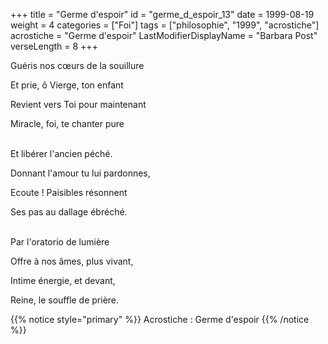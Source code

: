 +++
title = "Germe d'espoir"
id = "germe_d_espoir_13"
date = 1999-08-19
weight = 4
categories = ["Foi"]
tags = ["philosophie", "1999", "acrostiche"]
acrostiche = "Germe d'espoir"
LastModifierDisplayName = "Barbara Post"
verseLength = 8
+++

Guéris nos cœurs de la souillure

Et prie, ô Vierge, ton enfant

Revient vers Toi pour maintenant

Miracle, foi, te chanter pure

 \
Et libérer l'ancien péché.

Donnant l'amour tu lui pardonnes,

Ecoute ! Paisibles résonnent

Ses pas au dallage ébréché.

 \
Par l'oratorio de lumière

Offre à nos âmes, plus vivant,

Intime énergie, et devant,

Reine, le souffle de prière.

{{% notice style="primary" %}}
Acrostiche : Germe d'espoir
{{% /notice %}}
